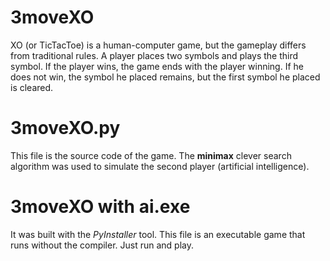 # 3moveXO
XO (or TicTacToe) is a human-computer game, but the gameplay differs from traditional rules. 
A player places two symbols and plays the third symbol. 
If the player wins, the game ends with the player winning. 
If he does not win, the symbol he placed remains, but the first symbol he placed is cleared.

# 3moveXO.py
This file is the source code of the game.
The **minimax** clever search algorithm was used to simulate the second player (artificial intelligence).

# 3moveXO with ai.exe
It was built with the _PyInstaller_ tool.
This file is an executable game that runs without the compiler.
Just run and play.
